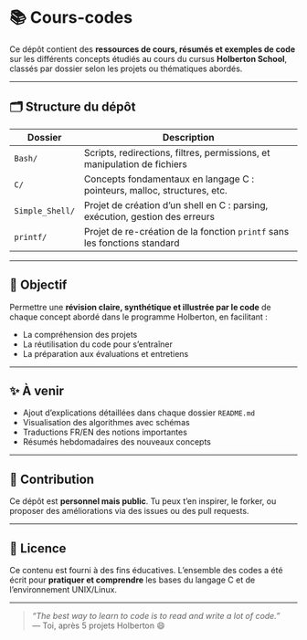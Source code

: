 # 📚 Cours-codes

Ce dépôt contient des **ressources de cours, résumés et exemples de code** sur les différents concepts étudiés au cours du cursus **Holberton School**, classés par dossier selon les projets ou thématiques abordés.

---

## 🗂 Structure du dépôt

| Dossier         | Description                                                                 |
|------------------|-----------------------------------------------------------------------------|
| `Bash/`          | Scripts, redirections, filtres, permissions, et manipulation de fichiers    |
| `C/`             | Concepts fondamentaux en langage C : pointeurs, malloc, structures, etc.    |
| `Simple_Shell/`  | Projet de création d’un shell en C : parsing, exécution, gestion des erreurs |
| `printf/`        | Projet de re-création de la fonction `printf` sans les fonctions standard    |

---

## 🎯 Objectif

Permettre une **révision claire, synthétique et illustrée par le code** de chaque concept abordé dans le programme Holberton, en facilitant :
- La compréhension des projets
- La réutilisation du code pour s’entraîner
- La préparation aux évaluations et entretiens

---

## ✨ À venir

- Ajout d’explications détaillées dans chaque dossier `README.md`
- Visualisation des algorithmes avec schémas
- Traductions FR/EN des notions importantes
- Résumés hebdomadaires des nouveaux concepts

---

## 🤝 Contribution

Ce dépôt est **personnel mais public**. Tu peux t’en inspirer, le forker, ou proposer des améliorations via des issues ou des pull requests.

---

## 📜 Licence

Ce contenu est fourni à des fins éducatives. L’ensemble des codes a été écrit pour **pratiquer et comprendre** les bases du langage C et de l’environnement UNIX/Linux.

---

> *“The best way to learn to code is to read and write a lot of code.”*  
> — Toi, après 5 projets Holberton 😄

